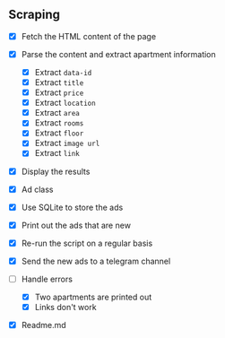 ## Scraping
- [x] Fetch the HTML content of the page
- [x] Parse the content and extract apartment information
    - [x] Extract `data-id`
    - [x] Extract `title`
    - [x] Extract `price`
    - [x] Extract `location`
    - [x] Extract `area`
    - [x] Extract `rooms`
    - [x] Extract `floor`
    - [x] Extract `image url`
    - [x] Extract `link`
- [x] Display the results
- [x] Ad class
- [x] Use SQLite to store the ads
- [x] Print out the ads that are new
- [x] Re-run the script on a regular basis
- [x] Send the new ads to a telegram channel
- [ ] Handle errors
    - [x] Two apartments are printed out
    - [x] Links don't work
- [x] Readme.md

